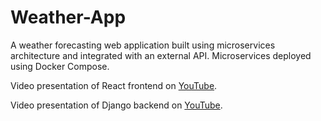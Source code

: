 # Weather-App

A weather forecasting web application built using microservices architecture and integrated with an external API. Microservices deployed using Docker Compose.

Video presentation of React frontend on [YouTube](https://www.youtube.com/watch?v=hFhwaRz3ofI).

Video presentation of Django backend on [YouTube](https://www.youtube.com/watch?v=3gvMd4Vyi-w).
